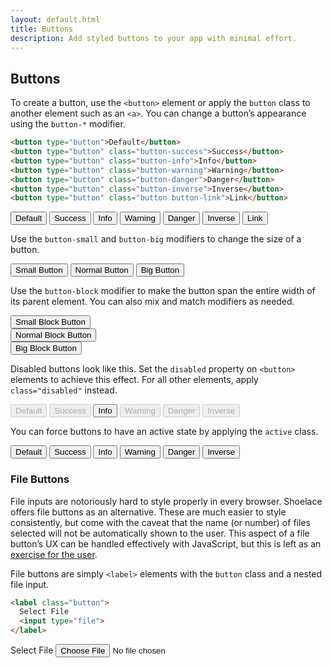 ```yaml
---
layout: default.html
title: Buttons
description: Add styled buttons to your app with minimal effort.
---
```


## Buttons

To create a button, use the `<button>` element or apply the `button` class to another element such as an `<a>`. You can change a button’s appearance using the `button-*` modifier.

```html
<button type="button">Default</button>
<button type="button" class="button-success">Success</button>
<button type="button" class="button-info">Info</button>
<button type="button" class="button-warning">Warning</button>
<button type="button" class="button-danger">Danger</button>
<button type="button" class="button-inverse">Inverse</button>
<button type="button" class="button button-link">Link</button>
```

<div class="input-single">
  <button type="button">Default</button>
  <button type="button" class="button-success">Success</button>
  <button type="button" class="button-info">Info</button>
  <button type="button" class="button-warning">Warning</button>
  <button type="button" class="button-danger">Danger</button>
  <button type="button" class="button-inverse">Inverse</button>
  <button type="button" class="button-link">Link</button>
</div>

Use the `button-small` and `button-big` modifiers to change the size of a button.

<div class="input-single">
  <button type="button" class="button-small">Small Button</button>
  <button type="button">Normal Button</button>
  <button type="button" class="button-big">Big Button</button>
</div>

Use the `button-block` modifier to make the button span the entire width of its parent element. You can also mix and match modifiers as needed.

<div class="input-single">
  <button type="button" class="button-block button-small">Small Block Button</button>
</div>

<div class="input-single">
  <button type="button" class="button-block">Normal Block Button</button>
</div>

<div class="input-single">
  <button type="button" class="button-block button-big">Big Block Button</button>
</div>

Disabled buttons look like this. Set the `disabled` property on `<button>` elements to achieve this effect. For all other elements, apply `class="disabled"` instead.

<div class="input-single">
  <button type="button" disabled>Default</button>
  <button type="button" class="button-success" disabled>Success</button>
  <button type="button" class="button-info disabled">Info</button>
  <button type="button" class="button-warning" disabled>Warning</button>
  <button type="button" class="button-danger" disabled>Danger</button>
  <button type="button" class="button-inverse" disabled>Inverse</button>
</div>

You can force buttons to have an active state by applying the `active` class.

<div class="input-single">
  <button type="button" class="active">Default</button>
  <button type="button" class="button-success active">Success</button>
  <button type="button" class="button-info active">Info</button>
  <button type="button" class="button-warning active">Warning</button>
  <button type="button" class="button-danger active">Danger</button>
  <button type="button" class="button-inverse active">Inverse</button>
</div>

### File Buttons

File inputs are notoriously hard to style properly in every browser. Shoelace offers file buttons as an alternative. These are much easier to style consistently, but come with the caveat that the name (or number) of files selected will not be automatically shown to the user. This aspect of a file button’s UX can be handled effectively with JavaScript, but this is left as an [exercise for the user](https://stackoverflow.com/questions/2189615/how-to-get-file-name-when-user-select-a-file-via-input-type-file).

File buttons are simply `<label>` elements with the `button` class and a nested file input.

```html
<label class="button">
  Select File
  <input type="file">
</label>
```

<div class="input-single">
  <label class="button">Select File <input type="file"></label>
</div>
